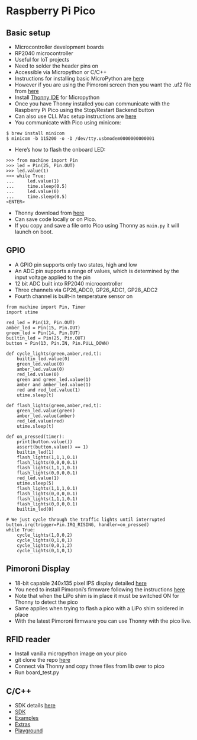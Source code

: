# Raspberry Pi Pico

## Basic setup
* Microcontroller development boards
* RP2040 microcontroller
* Useful for IoT projects
* Need to solder the header pins on
* Accessible via Micropython or C/C++
* Instructions for installing basic MicroPython are [here](https://www.raspberrypi.com/documentation/microcontrollers/micropython.html#drag-and-drop-micropython)
* However if you are using the Pimoroni screen then you want the .uf2 file from [here](
https://github.com/pimoroni/pimoroni-pico/releases)
* Install [Thonny IDE](https://github.com/pimoroni/pimoroni-pico/releases) for Micropython
* Once you have Thonny installed you can communicate with the Raspberry Pi Pico using the Stop/Restart Backend button
* Can also use CLI.  Mac setup instructions are [here](https://datasheets.raspberrypi.org/pico/raspberry-pi-pico-python-sdk.pdf) 
* You communicate with Pico using minicom:
```
$ brew install minicom
$ minicom -b 115200 -o -D /dev/tty.usbmodem0000000000001
```
* Here’s how to flash the onboard LED:
```
>>> from machine import Pin 
>>> led = Pin(25, Pin.OUT)
>>> led.value(1)
>>> while True:
...     led.value(1)
...     time.sleep(0.5)
...     led.value(0)
...     time.sleep(0.5)
<ENTER>
```
* Thonny download from [here](https://thonny.org/)
* Can save code locally or on Pico.
* If you copy and save a file onto Pico using Thonny as `main.py` it will launch on boot.

## GPIO
* A GPIO pin supports only two states, high and low
* An ADC pin supports a range of values, which is determined by the input voltage applied to the pin
* 12 bit ADC built into RP2040 microcontroller
* Three channels via GP26_ADC0, GP26_ADC1, GP28_ADC2 
* Fourth channel is built-in temperature sensor on 
```
from machine import Pin, Timer
import utime

red_led = Pin(12, Pin.OUT)
amber_led = Pin(15, Pin.OUT)
green_led = Pin(14, Pin.OUT)
builtin_led = Pin(25, Pin.OUT)
button = Pin(13, Pin.IN, Pin.PULL_DOWN)

def cycle_lights(green,amber,red,t):
    builtin_led.value(0)
    green_led.value(0)
    amber_led.value(0)
    red_led.value(0)
    green and green_led.value(1) 
    amber and amber_led.value(1)
    red and red_led.value(1)
    utime.sleep(t)

def flash_lights(green,amber,red,t):    
    green_led.value(green)
    amber_led.value(amber)
    red_led.value(red)
    utime.sleep(t)
    
def on_pressed(timer):
    print(button.value())
    assert(button.value() == 1)
    builtin_led(1)
    flash_lights(1,1,1,0.1)
    flash_lights(0,0,0,0.1)
    flash_lights(1,1,1,0.1)
    flash_lights(0,0,0,0.1)
    red_led.value(1)
    utime.sleep(5)
    flash_lights(1,1,1,0.1)
    flash_lights(0,0,0,0.1)
    flash_lights(1,1,1,0.1)
    flash_lights(0,0,0,0.1)    
    builtin_led(0)
    
# We just cycle through the traffic lights until interrupted
button.irq(trigger=Pin.IRQ_RISING, handler=on_pressed)
while True:
    cycle_lights(1,0,0,2)
    cycle_lights(0,1,0,1)
    cycle_lights(0,0,1,2)
    cycle_lights(0,1,0,1)
```

## Pimoroni Display
* 18-bit capable 240x135 pixel IPS display detailed [here](https://shop.pimoroni.com/products/pico-display-pack)
* You need to install Pimoroni’s firmware  following the instructions [here](https://github.com/UnfinishedStuff/Pimoroni_Pico_Display_Pack_documentation#quickstart-script)
* Note that when the LiPo shim is in place it must be switched ON for Thonny to detect the pico
* Same applies when trying to flash a pico with a LiPo shim soldered in place
* With the latest Pimoroni firmware you can use Thonny with the pico live.

## RFID reader
* Install vanilla micropython image on your pico
* git clone the repo [here](https://github.com/sbcshop/Raspberry-Pi-Pico-RFID-Expansion)
* Connect via Thonny and copy three files from lib over to pico
* Run board_test.py

## C/C++
* SDK details [here](https://datasheets.raspberrypi.org/pico/getting-started-with-pico.pdf)
* [SDK](https://github.com/raspberrypi/pico-sdk)
* [Examples](https://github.com/raspberrypi/pico-examples) 
* [Extras](https://github.com/raspberrypi/pico-extras)
* [Playground](https://github.com/raspberrypi/pico-playground)
